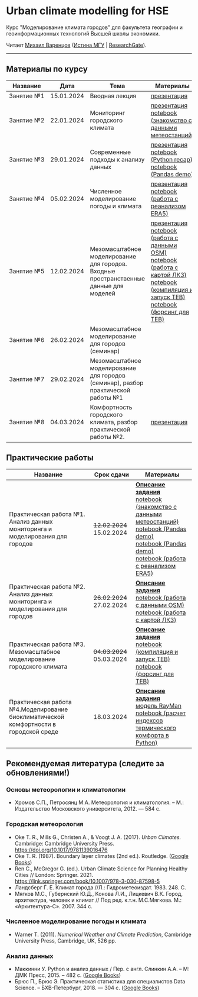 # Urban climate modelling for HSE
Курс "Моделирование климата городов" для факультета географии и геоинформационных технологий Высшей школы экономики.  

Читает [Михаил Варенцов](https://www.hse.ru/org/persons/856269284) ([Истина МГУ](https://istina.msu.ru/workers-beta/10689047/) | [ResearchGate](https://www.researchgate.net/profile/Mikhail-Varentsov-2)).

-------

## Материалы по курсу

| Название | Дата | Тема | Материалы |
| ----- | ---- | ----- | ------- |
| Занятие №1 | 15.01.2024 | Вводная лекция | [презентация](https://github.com/mvarentsov/Urban-climate-modelling4HSE/blob/main/Presentations/Lecture01%20slides.pdf)|
| Занятие №2 | 22.01.2024 | Мониторинг городского климата | [презентация](https://github.com/mvarentsov/Urban-climate-modelling4HSE/blob/main/Presentations/Lecture02%20slides.pdf)<br/> [notebook (знакомство с данными метеостанций)](https://github.com/mvarentsov/Urban-climate-modelling4HSE/blob/main/Practice/PW1_example1.ipynb)|
| Занятие №3 | 29.01.2024 | Современные подходы к анализу данных | [презентация](https://github.com/mvarentsov/Urban-climate-modelling4HSE/tree/main/Presentations)<br/>[notebook (Python recap)](https://github.com/mvarentsov/Urban-climate-modelling4HSE/blob/main/Practice/PW1_python%20recap.ipynb)<br/>[notebook (Pandas demo)](https://github.com/mvarentsov/Urban-climate-modelling4HSE/blob/main/Practice/PW1_pandas_demo.ipynb)|
| Занятие №4 | 05.02.2024 | Численное моделирование погоды и климата | [презентация](https://github.com/mvarentsov/Urban-climate-modelling4HSE/blob/main/Presentations/Lecture04%20slides.pdf)<br/>[notebook (работа с реанализом ERA5)](https://github.com/mvarentsov/Urban-climate-modelling4HSE/blob/main/Practice/PW1_example_ERA5.ipynb) |
| Занятие №5 | 12.02.2024 | Мезомасштабное моделирование для городов. Входные пространственные данные для моделей | [презентация](https://github.com/mvarentsov/Urban-climate-modelling4HSE/blob/main/Presentations/Lecture05%20slides.pdf)<br/>[notebook (работа с данными OSM)](https://github.com/mvarentsov/Urban-climate-modelling4HSE/blob/main/Practice/PW2_example_OSM.ipynb)<br/>[notebook (работа с картой ЛКЗ)](https://github.com/mvarentsov/Urban-climate-modelling4HSE/blob/main/Practice/PW2_example_LCZ.ipynb)<br/>[notebook (компиляция и запуск TEB)](https://github.com/mvarentsov/Urban-climate-modelling4HSE/blob/main/Practice/PW3_run_TEB.ipynb)<br/>[notebook (форсинг для TEB)](https://github.com/mvarentsov/Urban-climate-modelling4HSE/blob/main/Practice/PW3_ERA5_to_TEB.ipynb) |
| Занятие №6 | 26.02.2024 | Мезомасштабное моделирование для городов (семинар)  |
| Занятие №7 | 29.02.2024 | Мезомасштабное моделирование для городов (семинар), разбор практической работы №1 |
| Занятие №8 | 04.03.2024 | Комфортность городского климата, разбор практической работы №2. |[презентация](https://github.com/mvarentsov/Urban-climate-modelling4HSE/blob/main/Presentations/Lecture08%20slides.pdf)|

## Практические работы

| Название | Срок сдачи | Материалы |
| ----- | ---- | ----- |
| Практическая работа №1. Анализ данных мониторинга и моделирования для городов |~~12.02.2024~~ 15.02.2024 |**[Описание задания](https://github.com/mvarentsov/Urban-climate-modelling4HSE/blob/main/PW1_description.md)** <br/> [notebook (знакомство с данными метеостанций)](https://github.com/mvarentsov/Urban-climate-modelling4HSE/blob/main/Practice/PW1_example1.ipynb)<br/>[notebook (Pandas demo)](https://github.com/mvarentsov/Urban-climate-modelling4HSE/blob/main/Practice/PW1_pandas_demo.ipynb)<br/>[notebook (Pandas demo)](https://github.com/mvarentsov/Urban-climate-modelling4HSE/blob/main/Practice/PW1_pandas_demo.ipynb)<br/>[notebook (работа с реанализом ERA5)](https://github.com/mvarentsov/Urban-climate-modelling4HSE/blob/main/Practice/PW1_example_ERA5.ipynb)| 
| Практическая работа №2. Анализ данных мониторинга и моделирования для городов |~~26.02.2024~~ 27.02.2024|**[Описание задания](https://github.com/mvarentsov/Urban-climate-modelling4HSE/blob/main/PW2_description.md)** <br/> [notebook (работа с данными OSM)](https://github.com/mvarentsov/Urban-climate-modelling4HSE/blob/main/Practice/PW2_example_OSM.ipynb)<br/>[notebook (работа с картой ЛКЗ)](https://github.com/mvarentsov/Urban-climate-modelling4HSE/blob/main/Practice/PW2_example_LCZ.ipynb)| 
| Практическая работа №3. Мезомасштабное моделирование городского климата |~~04.03.2024~~ 05.03.2024 |**[Описание задания](https://github.com/mvarentsov/Urban-climate-modelling4HSE/blob/main/PW3_description.md)** <br/> [notebook (компиляция и запуск TEB)](https://github.com/mvarentsov/Urban-climate-modelling4HSE/blob/main/Practice/PW3_run_TEB.ipynb)<br/>[notebook (форсинг для TEB)](https://github.com/mvarentsov/Urban-climate-modelling4HSE/blob/main/Practice/PW3_ERA5_to_TEB.ipynb)| 
| Практическая работа №4.Моделирование биоклиматической комфортности в городской среде |18.03.2024 |**[Описание задания](https://github.com/mvarentsov/Urban-climate-modelling4HSE/blob/main/PW4_description.md)**<br/> [модель RayMan](https://github.com/mvarentsov/Urban-climate-modelling4HSE/blob/main/Practice/Soft/RayManPro.zip) <br/>[notebook (расчет индексов термического комфорта в Python)](https://github.com/mvarentsov/Urban-climate-modelling4HSE/blob/main/Practice/PW4_example.ipynb)| 

## Рекомендуемая литература (следите за обновлениями!)

### Основы метеорологии и климатологии
- Хромов С.П., Петросянц М.А. Метеорология и климатология. – М.: Издательство Московского университета, 2012. — 584 с.

### Городская метеорология 
- Oke T. R., Mills G., Christen A., & Voogt J. A. (2017). *Urban Climates.* Cambridge: Cambridge University Press. https://doi.org/10.1017/9781139016476
- Oke T. R. (1987). Boundary layer climates (2nd ed.). Routledge. ([Google Books](https://books.google.ru/books?hl=ru&lr=&id=RVyIAgAAQBAJ&oi=fnd&pg=PP1&dq=oke+boundary+layer+climates&ots=sDAymrb-7h&sig=Y1MTAhD93CxnCOHhp9M1T1gH8WM&redir_esc=y#v=onepage&q=oke%20boundary%20layer%20climates&f=false))
- Ren C., McGregor G. (ed.). Urban Climate Science for Planning Healthy Cities // London:  Springer. 2021.  https://link.springer.com/book/10.1007/978-3-030-87598-5 
- Ландсберг Г. Е. Климат города //Л.: Гидрометеоиздат. 1983. 248. С. 
- Мягков М.С., Губернский Ю.Д., Конова Л.И., Лицкевич В.К. Город, архитектура, человек и климат // Под ред. к.т.н. М.С.Мягкова. М.: «Архитектура-С». 2007. 344 с. 

### Численное моделирование погоды и климата 
- Warner T. (2011). *Numerical Weather and Climate Prediction*, Cambridge University Press, Cambridge, UK, 526 pp.

### Анализ данных 
-	Маккинни У. Python и анализ данных / Пер. с англ. Слинкин А.А. – М: ДМК Пресс, 2015. – 482 с. ([Google Books](https://books.google.ru/books/about/Python_%D0%B8_%D0%B0%D0%BD%D0%B0%D0%BB%D0%B8%D0%B7_%D0%B4%D0%B0%D0%BD%D0%BD%D1%8B%D1%85.html?id=YC0kEAAAQBAJ&redir_esc=y))
-	Брюс П., Брюс Э. Практическая статистика для специалистов Data Science. – БХВ-Петербург, 2018. — 304 с. ([Google Books](https://books.google.ru/books?hl=ru&lr=&id=l_6MDwAAQBAJ&oi=fnd&pg=PA5&dq=%D0%BF%D1%80%D0%B0%D0%BA%D1%82%D0%B8%D1%87%D0%B5%D1%81%D0%BA%D0%B0%D1%8F+%D1%81%D1%82%D0%B0%D1%82%D0%B8%D1%81%D1%82%D0%B8%D0%BA%D0%B0+%D0%B4%D0%BB%D1%8F+%D1%81%D0%BF%D0%B5%D1%86%D0%B8%D0%B0%D0%BB%D0%B8%D1%81%D1%82%D0%BE%D0%B2+data+science&ots=fB2sdc0NnS&sig=S7_kC8Nv2Ipg5By2UbTDVDGVvqE&redir_esc=y#v=onepage&q=%D0%BF%D1%80%D0%B0%D0%BA%D1%82%D0%B8%D1%87%D0%B5%D1%81%D0%BA%D0%B0%D1%8F%20%D1%81%D1%82%D0%B0%D1%82%D0%B8%D1%81%D1%82%D0%B8%D0%BA%D0%B0%20%D0%B4%D0%BB%D1%8F%20%D1%81%D0%BF%D0%B5%D1%86%D0%B8%D0%B0%D0%BB%D0%B8%D1%81%D1%82%D0%BE%D0%B2%20data%20science&f=false))

